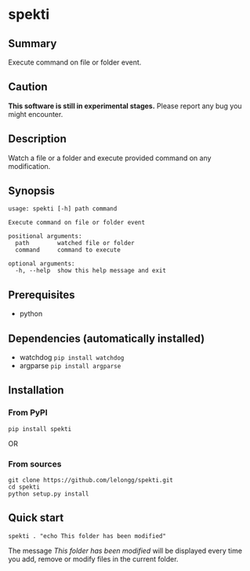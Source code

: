 spekti
======

Summary
-------

Execute command on file or folder event.

Caution
-------

**This software is still in experimental stages.** Please report any bug you might encounter.

Description
-----------

Watch a file or a folder and execute provided command on any modification.

Synopsis
--------

```
usage: spekti [-h] path command

Execute command on file or folder event

positional arguments:
  path        watched file or folder
  command     command to execute

optional arguments:
  -h, --help  show this help message and exit
```

Prerequisites
-------------

- python

Dependencies (automatically installed)
--------------------------------------

- watchdog `pip install watchdog`
- argparse `pip install argparse`

Installation
------------

### From PyPI

`pip install spekti`

OR

### From sources

```
git clone https://github.com/lelongg/spekti.git
cd spekti
python setup.py install
```

Quick start
-----------

```
spekti . "echo This folder has been modified"
```
  
The message *This folder has been modified* will be displayed every time you add, remove or modify files in the current folder.
